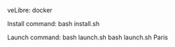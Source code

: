 veLibre: docker

Install command:
bash install.sh

Launch command:
bash launch.sh <city>
bash launch.sh Paris